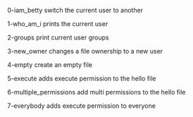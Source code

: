 0-iam_betty switch the current user to another

1-who_am_i prints the current user

2-groups print current user groups

3-new_owner changes a file ownership to a new user

4-empty create an empty file

5-execute adds execute permission to the hello file

6-multiple_permissions add multi permissions to the hello file

7-everybody adds execute permission to everyone

